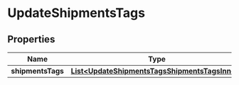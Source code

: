 

# UpdateShipmentsTags


## Properties

| Name | Type | Description | Notes |
|------------ | ------------- | ------------- | -------------|
|**shipmentsTags** | [**List&lt;UpdateShipmentsTagsShipmentsTagsInner&gt;**](UpdateShipmentsTagsShipmentsTagsInner.md) |  |  [optional] |



